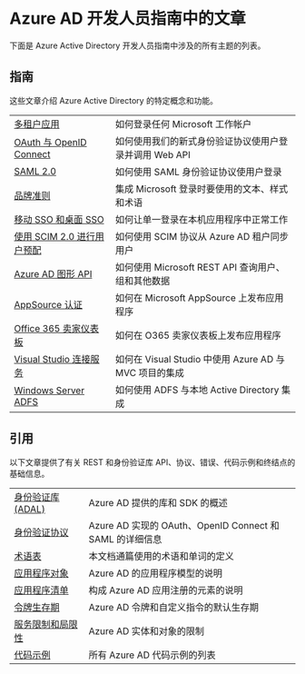 <properties
    pageTitle="针对开发人员的 Azure Active Directory | Azure"
    description="Azure Active Directory 开发人员指南中的所有指南和参考文章列表。"
    services="active-directory"
    documentationcenter="dev-center-name"
    author="dstrockis"
    manager="mbaldwin"
    editor="" />
<tags
    ms.assetid="5c872c89-ef04-4f4c-98de-bc0c7460c7c2"
    ms.service="active-directory"
    ms.devlang="na"
    ms.topic="article"
    ms.tgt_pltfrm="na"
    ms.workload="identity"
    ms.date="04/07/2017"
    ms.author="dastrock"
    ms.custom="aaddev"
    wacn.date="06/12/2017"
    ms.translationtype="Human Translation"
    ms.sourcegitcommit="08618ee31568db24eba7a7d9a5fc3b079cf34577"
    ms.openlocfilehash="f41fc14cb87cf6c1828987421133a5cca09da4e1"
    ms.contentlocale="zh-cn"
    ms.lasthandoff="05/26/2017" />

# <a name="articles-in-the-azure-ad-developer-guide"></a>Azure AD 开发人员指南中的文章
下面是 Azure Active Directory 开发人员指南中涉及的所有主题的列表。

## <a name="guides"></a>指南
这些文章介绍 Azure Active Directory 的特定概念和功能。

|                                                                                                                                 |  |
| ------------------------------------------------------------------------------------------------------------------------------- | --- |
| [多租户应用](/documentation/articles/active-directory-devhowto-multi-tenant-overview/)                                                         | 如何登录任何 Microsoft 工作帐户 |
| [OAuth 与 OpenID Connect](/documentation/articles/active-directory-protocols-openid-connect-code/)                                                     | 如何使用我们的新式身份验证协议使用户登录并调用 Web API |
| [SAML 2.0](/documentation/articles/active-directory-saml-protocol-reference/)                                                                         | 如何使用 SAML 身份验证协议使用户登录 |
| [品牌准则](/documentation/articles/active-directory-branding-guidelines/)                                                                  | 集成 Microsoft 登录时要使用的文本、样式和术语 |
| [移动 SSO 和桌面 SSO](/documentation/articles/active-directory-sso-android/)                                                                         | 如何让单一登录在本机应用程序中正常工作 |
| [使用 SCIM 2.0 进行用户预配](/documentation/articles/active-directory-scim-provisioning/)                                                     | 如何使用 SCIM 协议从 Azure AD 租户同步用户 |
| [Azure AD 图形 API](/documentation/articles/active-directory-graph-api/)                                                                             | 如何使用 Microsoft REST API 查询用户、组和其他数据 |
| [AppSource 认证](/documentation/articles/active-directory-devhowto-appsource-certified/)                                                     | 如何在 Microsoft AppSource 上发布应用程序 |
| [Office 365 卖家仪表板](https://msdn.microsoft.com/office/office365/howto/submit-web-apps-seller-dashboard)               | 如何在 O365 卖家仪表板上发布应用程序 |
| [Visual Studio 连接服务](/documentation/articles/vs-active-directory-dotnet-getting-started/)                                               | 如何在 Visual Studio 中使用 Azure AD 与 MVC 项目的集成 |
| [Windows Server ADFS](https://technet.microsoft.com/windows-server-docs/identity/ad-fs/overview/ad-fs-scenarios-for-developers) | 如何使用 ADFS 与本地 Active Directory 集成 |

## <a name="reference"></a>引用
以下文章提供了有关 REST 和身份验证库 API、协议、错误、代码示例和终结点的基础信息。

|                                                                                     | |
| ----------------------------------------------------------------------------------- | --- |
| [身份验证库 (ADAL)](/documentation/articles/active-directory-authentication-libraries/)     | Azure AD 提供的库和 SDK 的概述 |
| [身份验证协议](/documentation/articles/active-directory-authentication-protocols/)            | Azure AD 实现的 OAuth、OpenID Connect 和 SAML 的详细信息 |
| [术语表](/documentation/articles/active-directory-dev-glossary/)                                        | 本文档通篇使用的术语和单词的定义 |
| [应用程序对象](/documentation/articles/active-directory-application-objects/)                      | Azure AD 的应用程序模型的说明 |
| [应用程序清单](/documentation/articles/active-directory-application-manifest/)                    | 构成 Azure AD 应用注册的元素的说明 |
| [令牌生存期](/documentation/articles/active-directory-configurable-token-lifetimes/)              | Azure AD 令牌和自定义指令的默认生存期 |
| [服务限制和局限性](/documentation/articles/active-directory-service-limits-restrictions/) | Azure AD 实体和对象的限制 |
| [代码示例](/documentation/articles/active-directory-code-samples/)                                    | 所有 Azure AD 代码示例的列表 |

